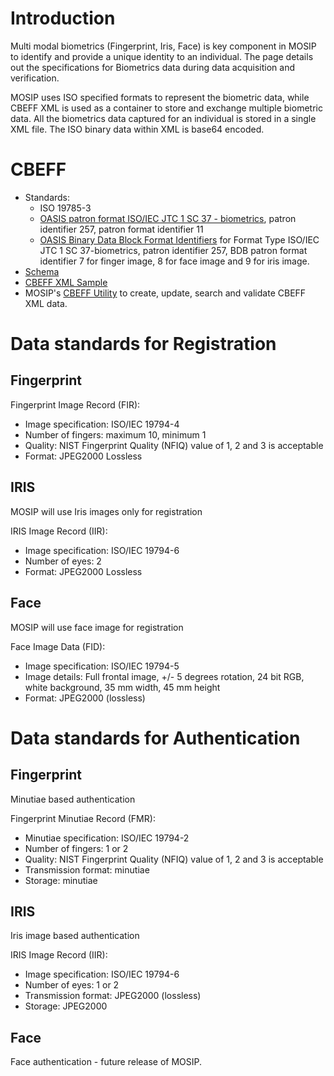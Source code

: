 # Introduction

Multi modal biometrics (Fingerprint, Iris, Face) is key component in MOSIP to identify and provide a unique identity to an individual. The page details out the specifications for Biometrics data during data acquisition and verification.

MOSIP uses ISO specified formats to represent the biometric data, while CBEFF XML is used as a container to store and exchange multiple biometric data. All the biometrics data captured for an individual is stored in a single XML file. The ISO binary data within XML is base64 encoded.
	
# CBEFF
* Standards:
  * ISO 19785-3
  * [OASIS patron format ISO/IEC JTC 1 SC 37 - biometrics](https://www.ibia.org/cbeff/iso/bir-header-identifiers), patron identifier 257, patron format identifier 11
  * [OASIS Binary Data Block Format Identifiers](https://www.ibia.org/cbeff/iso/bdb-format-identifiers) for Format Type ISO/IEC JTC 1 SC 37-biometrics, patron identifier 257, BDB patron format identifier 7 for finger image, 8 for face image and 9 for iris image.
* [Schema](https://docs.oasis-open.org/bioserv/BIAS/v2.0/csprd01/schemas/cbeff_ed2.xsd) 
* [CBEFF XML Sample](CBEFF-XML-Sample.md)
* MOSIP's [CBEFF Utility](https://github.com/mosip/commons/tree/master/kernel/kernel-cbeffutil-api) to create, update, search and validate CBEFF XML data.

# Data standards for Registration

## Fingerprint
Fingerprint Image Record (FIR):
 * Image specification: ISO/IEC 19794-4 
 * Number of fingers: maximum 10, minimum 1
 * Quality: NIST Fingerprint Quality (NFIQ) value of 1, 2 and 3 is acceptable
 * Format: JPEG2000 Lossless

## IRIS
MOSIP will use Iris images only for registration

IRIS Image Record (IIR):
 * Image specification: ISO/IEC 19794-6
 * Number of eyes: 2
 * Format: JPEG2000 Lossless

## Face
MOSIP will use face image for registration

Face Image Data (FID):
 * Image specification: ISO/IEC 19794-5
 * Image details: Full frontal image, +/- 5 degrees rotation, 24 bit RGB, white background, 35 mm width, 45 mm height
 * Format: JPEG2000 (lossless) 

# Data standards for Authentication

## Fingerprint
Minutiae based authentication  

Fingerprint Minutiae Record (FMR):
 * Minutiae specification: ISO/IEC 19794-2
 * Number of fingers: 1 or 2
 * Quality: NIST Fingerprint Quality (NFIQ) value of 1, 2 and 3 is acceptable
 * Transmission format: minutiae
 * Storage: minutiae

## IRIS
Iris image based authentication

IRIS Image Record (IIR):
 * Image specification: ISO/IEC 19794-6
 * Number of eyes: 1 or 2
 * Transmission format: JPEG2000 (lossless)
 * Storage: JPEG2000

## Face
Face authentication - future release of MOSIP.
